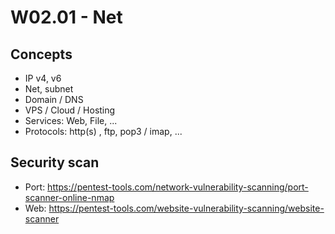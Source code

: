 
# W02.01 - Net

## Concepts
- IP v4, v6
- Net, subnet
- Domain / DNS
- VPS / Cloud / Hosting
- Services:  Web, File, ...
- Protocols:  http(s) , ftp, pop3 / imap, ...

## Security scan 
- Port:  https://pentest-tools.com/network-vulnerability-scanning/port-scanner-online-nmap  
- Web: https://pentest-tools.com/website-vulnerability-scanning/website-scanner  
